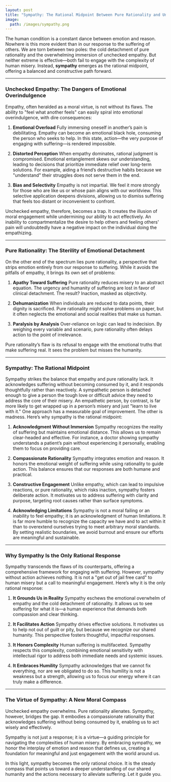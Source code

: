 ```yaml
---
layout: post
title: "Sympathy: The Rational Midpoint Between Pure Rationality and Unchecked Empathy"
image:
  path: /images/sympathy.png
---
```


The human condition is a constant dance between emotion and reason. Nowhere is this more evident than in our response to the suffering of others. We are torn between two poles: the cold detachment of pure rationality and the overwhelming immersion of unchecked empathy. But neither extreme is effective—both fail to engage with the complexity of human misery. Instead, **sympathy** emerges as the rational midpoint, offering a balanced and constructive path forward.

---

### **Unchecked Empathy: The Dangers of Emotional Overindulgence**

Empathy, often heralded as a moral virtue, is not without its flaws. The ability to "feel what another feels" can easily spiral into emotional overindulgence, with dire consequences:

1. **Emotional Overload** Fully immersing oneself in another’s pain is debilitating. Empathy can become an emotional black hole, consuming the person who seeks to help. In this state, action—the very purpose of engaging with suffering—is rendered impossible.

2. **Distorted Perception**
   When empathy dominates, rational judgment is compromised. Emotional entanglement skews our understanding, leading to decisions that prioritize immediate relief over long-term solutions. For example, aiding a friend’s destructive habits because we "understand" their struggles does not serve them in the end.

3. **Bias and Selectivity**
   Empathy is not impartial. We feel it more strongly for those who are like us or whose pain aligns with our worldview. This selective application deepens divisions, allowing us to dismiss suffering that feels too distant or inconvenient to confront.

Unchecked empathy, therefore, becomes a trap. It creates the illusion of moral engagement while undermining our ability to act effectively. An inability to compartmentalize the desire to help others and feeling others' pain will undoubtedly have a negative impact on the individual doing the empathizing.

---

### **Pure Rationality: The Sterility of Emotional Detachment**

On the other end of the spectrum lies pure rationality, a perspective that strips emotion entirely from our response to suffering. While it avoids the pitfalls of empathy, it brings its own set of problems:

1. **Apathy Toward Suffering**
   Pure rationality reduces misery to an abstract equation. The urgency and humanity of suffering are lost in favor of clinical detachment. The result? Inaction, masked as objectivity.

2. **Dehumanization**
   When individuals are reduced to data points, their dignity is sacrificed. Pure rationality might solve problems on paper, but it often neglects the emotional and social realities that make us human.

3. **Paralysis by Analysis**
   Over-reliance on logic can lead to indecision. By weighing every variable and scenario, pure rationality often delays action to the point of irrelevance.

Pure rationality’s flaw is its refusal to engage with the emotional truths that make suffering real. It sees the problem but misses the humanity.

---

### **Sympathy: The Rational Midpoint**

Sympathy strikes the balance that empathy and pure rationality lack. It acknowledges suffering without becoming consumed by it, and it responds thoughtfully rather than reactively. A sympathetic person is detached enough to give a person the tough love or difficult advice they need to address the core of their misery. An empathetic person, by contrast, is far more likely to get wrapped up in a person’s misery and just "learn to live with it." One approach has a measurable goal of improvement. The other is madness. Here’s why sympathy is the rational midpoint:

1. **Acknowledgment Without Immersion**
   Sympathy recognizes the reality of suffering but maintains emotional distance. This allows us to remain clear-headed and effective. For instance, a doctor showing sympathy understands a patient’s pain without experiencing it personally, enabling them to focus on providing care.

2. **Compassionate Rationality**
   Sympathy integrates emotion and reason. It honors the emotional weight of suffering while using rationality to guide action. This balance ensures that our responses are both humane and practical.

3. **Constructive Engagement**
   Unlike empathy, which can lead to impulsive reactions, or pure rationality, which risks inaction, sympathy fosters deliberate action. It motivates us to address suffering with clarity and purpose, targeting root causes rather than surface symptoms.

4. **Acknowledging Limitations** Sympathy is not a moral failing or an inability to feel empathy; it is an acknowledgment of human limitations. It is far more humble to recognize the capacity we have and to act within it than to overextend ourselves trying to meet arbitrary moral standards. By setting realistic boundaries, we avoid burnout and ensure our efforts are meaningful and sustainable.

---

### **Why Sympathy Is the Only Rational Response**

Sympathy transcends the flaws of its counterparts, offering a comprehensive framework for engaging with suffering. However, sympathy without action achieves nothing. It is not a "get out of jail free card" to human misery but a call to meaningful engagement. Here’s why it is the only rational response:

1. **It Grounds Us in Reality** Sympathy eschews the emotional overwhelm of empathy and the cold detachment of rationality. It allows us to see suffering for what it is—a human experience that demands both compassion and clear thinking.

2. **It Facilitates Action**
   Sympathy drives effective solutions. It motivates us to help not out of guilt or pity, but because we recognize our shared humanity. This perspective fosters thoughtful, impactful responses.

3. **It Honors Complexity**
   Human suffering is multifaceted. Sympathy respects this complexity, combining emotional sensitivity with intellectual rigor to address both immediate needs and systemic issues.

4. **It Embraces Humility**
   Sympathy acknowledges that we cannot fix everything, nor are we obligated to do so. This humility is not a weakness but a strength, allowing us to focus our energy where it can truly make a difference.

---

### **The Virtue of Sympathy: A New Moral Compass**

Unchecked empathy overwhelms. Pure rationality alienates. Sympathy, however, bridges the gap. It embodies a compassionate rationality that acknowledges suffering without being consumed by it, enabling us to act wisely and effectively.

Sympathy is not just a response; it is a virtue—a guiding principle for navigating the complexities of human misery. By embracing sympathy, we honor the interplay of emotion and reason that defines us, creating a foundation for meaningful and just engagement with the world around us.

In this light, sympathy becomes the only rational choice. It is the steady compass that points us toward a deeper understanding of our shared humanity and the actions necessary to alleviate suffering. Let it guide you.

